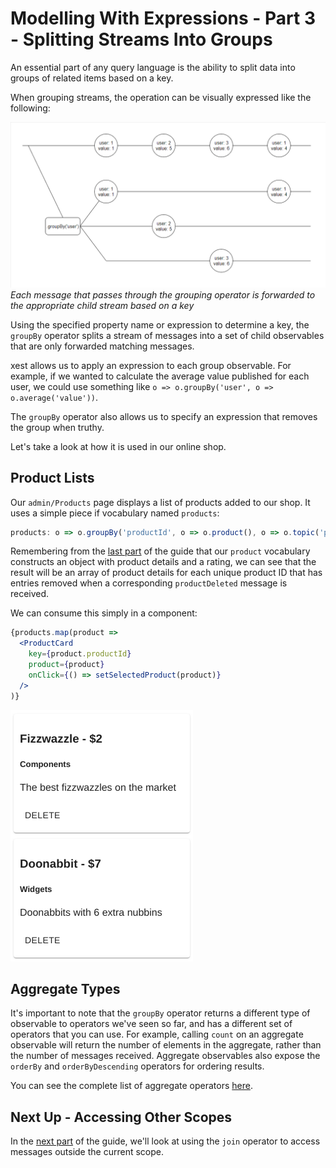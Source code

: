 # Modelling With Expressions - Part 3 - Splitting Streams Into Groups

An essential part of any query language is the ability to split data into groups of related items based on a key.

When grouping streams, the operation can be visually expressed like the following:

![Grouping operation](groupby.png)
*Each message that passes through the grouping operator is forwarded to the appropriate child stream based on a key*

Using the specified property name or expression to determine a key, the `groupBy` operator splits a stream of messages 
into a set of child observables that are only forwarded matching messages. 

xest allows us to apply an expression to each group observable. For example, if we wanted to calculate the
average value published for each user, we could use something like `o => o.groupBy('user', o => o.average('value'))`.

The `groupBy` operator also allows us to specify an expression that removes the group when truthy.

Let's take a look at how it is used in our online shop.

## Product Lists

Our `admin/Products` page displays a list of products added to our shop. It uses a simple piece if vocabulary named
`products`:

```javascript
products: o => o.groupBy('productId', o => o.product(), o => o.topic('productDeleted'))
```

Remembering from the [last part](2-compose.md) of the guide that our `product` vocabulary constructs an object with 
product details and a rating, we can see that the result will be an array of product details for each unique product ID
that has entries removed when a corresponding `productDeleted` message is received.

We can consume this simply in a component:

```jsx
{products.map(product =>
  <ProductCard
    key={product.productId}
    product={product}
    onClick={() => setSelectedProduct(product)}
  />
)}
```

![product list](product-list.png)

## Aggregate Types

It's important to note that the `groupBy` operator returns a different type of observable to operators we've seen so 
far, and has a different set of operators that you can use. For example, calling `count` on an aggregate observable
will return the number of elements in the aggregate, rather than the number of messages received. Aggregate observables
also expose the `orderBy` and `orderByDescending` operators for ordering results.

<p class="yellowTip">
  You can see the complete list of aggregate operators <a href="#/xest.core/docs/aggregate.md">here</a>.
</p> 

## Next Up - Accessing Other Scopes  

In the [next part](4-join.md) of the guide, we'll look at using the `join` operator to access messages outside the
current scope.
